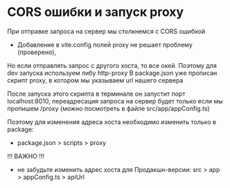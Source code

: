 # CORS ошибки и запуск proxy

При отправке запроса на сервер мы столкнемся с CORS ошибкой

- Добавление в vite.config полей proxy не решает проблему (проверено),

Но если отправлять запрос с другого хоста, то все окей. Поэтому для dev запуска используем либу http-proxy
В package.json уже прописан скрипт proxy, в котором мы указываем url нашего сервера

После запуска этого скрипта в терминале он запустит порт localhost:8010,
переадресация запроса на сервер будет только если мы пропишем /proxy
(можно посмотреть в файле src/app/appConfig.ts)

Поэтому для изменения адреса хоста необходимо изменить только в package:

- package.json > scripts > proxy

!!! ВАЖНО !!!

- не забудьте изменить адрес хоста для Продакшн-версии: src > app > appConfig.ts > apiUrl
